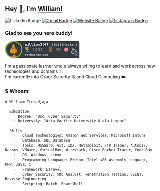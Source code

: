 ## Hey 👋, I'm [William!](https://william5647.github.io/)
![Linkedin Badge](https://img.shields.io/badge/LinkedIn-blue?style=flat&logo=linkedin&labelColor=blue&link=https://www.linkedin.com/in/williamtirtadjaja/)
[![Gmail Badge](https://img.shields.io/badge/Gmail-red?style=flat-square&logo=Gmail&logoColor=white&link=mailto:tirtadjajawilliam@gmail.com)](mailto:tirtadjajawilliam@gmail.com)
[![Website Badge](https://img.shields.io/badge/-Website-47CCCC?style=flat&logo=Google-Chrome&logoColor=white&link=https://william5647.github.io/)](https://william5647.github.io/)
[![Instagram Badge](https://img.shields.io/badge/-Instagram-E4405F?style=flat&logo=instagram&logoColor=white&link=https://instagram.com/williamtirtadjaja/)](https://instagram.com/williamtirtadjaja/)

### Glad to see you here buddy! &nbsp;

![](https://raw.githubusercontent.com/william5647/william5647/main/thm.PNG)

I'm a passionate learner who's always willing to learn and work across new technologies and domains 💡. </br>
I'm currently into Cyber Security 🕸️ and Cloud Computing ☁️.

### $ Whoami
```
# William Tirtadjaja

  Education
    • Degree: "Bsc, Cyber Security"
    • University: "Asia Pacific University Kuala Lumpur"
    
  Skills
    •	Cloud Technologies: Amazon Web Services, Microsoft Intune
    •	Database: SQL Database
    •	Tools: MSSGard, Git, IDA, Metasploit, FTK Imager, Autopsy, Nessus, VMWare, VirtualBox, Wireshark, Cisco Packet Tracer, Code-Ray
    •	OS: Windows, Linux
    •	Programming Language: Python, Intel x86 Assembly Language, PHP, Java, C 
    •	Framework: Laravel
    •	Cyber Security: SOC Analyst, Penetration Testing, OSINT, Reverse Engineering
    •	Scripting: Batch, PowerShell
```
